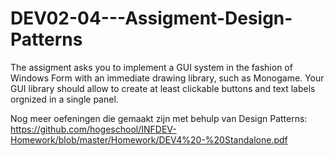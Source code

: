 # DEV02-04---Assigment-Design-Patterns
The assigment asks you to implement a GUI system in the fashion of Windows Form with an immediate drawing library, such as Monogame. Your GUI library should allow to create at least clickable buttons and text labels orgnized in a single panel.

Nog meer oefeningen die gemaakt zijn met behulp van Design Patterns:
https://github.com/hogeschool/INFDEV-Homework/blob/master/Homework/DEV4%20-%20Standalone.pdf
